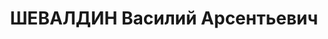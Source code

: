 ---
title: ШЕВАЛДИН Василий Арсентьевич
description: '1904 року народження, сел. Дружківка Костянтинівського району Донецької
  області, росіянин, освіта середня, член ВКП(б). Керуючий справами облконтори. Проживав:
  м. Харків Харківської області, вул. Одновірчеська, буд. №3, кв. 3.

  Заарештований 15 жовтня 1937 року. Виїзною сесією військової колегії Верховного
  Суду у м. Харкові 8 січня 1938 року засуджений до розстрілу з конфіскацією майна.
  Вирок приведений до виконання 9 січня 1938 року у м. Харкові.

  Реабілітований у 1962 році.'
---
